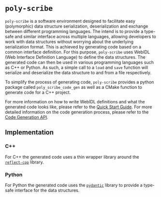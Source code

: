 # `poly-scribe`

`poly-scribe` is a software environment designed to facilitate easy (polymorphic) data structure serialization, deserialization and exchange between different programming languages.
The intend is to provide a type-safe and similar interface across multiple languages, allowing developers to work with data structures without worrying about the underlying serialization format.
This is achieved by generating code based on a common interface definition.
For this purpose, `poly-scribe` uses WebIDL (Web Interface Definition Language) to define the data structures.
The generated code can then be used in various programming languages such as C++ or Python.
As such, a simple call to a `load` and `save` function will serialize and deserialize the data structure to and from a file respectively.

To simplify the process of generating code, `poly-scribe` provides a python package called `poly_scribe_code_gen` as well as a CMake function to generate code for a C++ project.

For more information on how to write WebIDL definitions and what the generated code looks like, please refer to the [Quick Start Guide](quick_start.md).
For more detailed information on the code generation process, please refer to the [Code Generation API](reference/index.md).

## Implementation

### C++

For C++ the generated code uses a thin wrapper library around the [`reflect-cpp`](https://rfl.getml.com/) library.

### Python

For Python the generated code uses the [`pydantic`](https://docs.pydantic.dev/latest/) library to provide a type-safe interface for the data structures.

